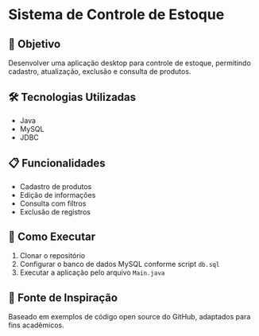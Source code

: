 # Sistema de Controle de Estoque

## 🎯 Objetivo
Desenvolver uma aplicação desktop para controle de estoque, permitindo cadastro, atualização, exclusão e consulta de produtos.

## 🛠️ Tecnologias Utilizadas
- Java
- MySQL
- JDBC

## 📋 Funcionalidades
- Cadastro de produtos
- Edição de informações
- Consulta com filtros
- Exclusão de registros

## 📎 Como Executar
1. Clonar o repositório
2. Configurar o banco de dados MySQL conforme script `db.sql`
3. Executar a aplicação pelo arquivo `Main.java`

## 📌 Fonte de Inspiração
Baseado em exemplos de código open source do GitHub, adaptados para fins acadêmicos.